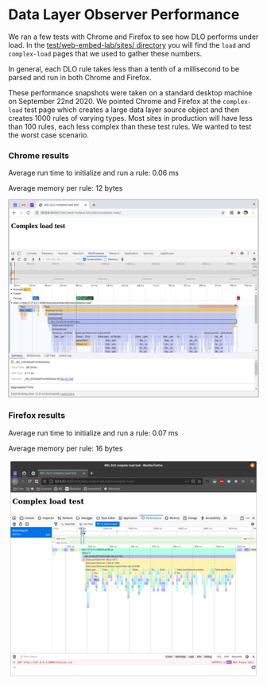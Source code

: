 # Data Layer Observer Performance

We ran a few tests with Chrome and Firefox to see how DLO performs under load. In the [test/web-embed-lab/sites/ directory](https://github.com/fullstorydev/fullstory-data-layer-observer/tree/main/test/web-embed-lab/sites) you will find the `load` and `complex-load` pages that we used to gather these numbers.

In general, each DLO rule takes less than a tenth of a millisecond to be parsed and run in both Chrome and Firefox.

These performance snapshots were taken on a standard desktop machine on September 22nd 2020. We pointed Chrome and Firefox at the `complex-load` test page which creates a large data layer source object and then creates 1000 rules of varying types. Most sites in production will have less than 100 rules, each less complex than these test rules. We wanted to test the worst case scenario.

### Chrome results

Average run time to initialize and run a rule: 0.06 ms

Average memory per rule: 12 bytes

![Chrome run time](./images/chrome-performance.png)


### Firefox results

Average run time to initialize and run a rule: 0.07 ms

Average memory per rule: 16 bytes

![Firefox run time](./images/firefox-performance.png)
